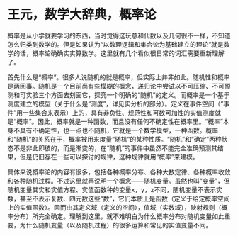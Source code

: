 # 王元，数学大辞典，概率论

概率是从小学就要学习的东西，当时觉得这玩意和代数以及几何很不一样，不知道怎么归类到数学的。但是如果认为“以数理逻辑和集合论为基础建立的理论”就是数学的话，概率论确确实实算数学。这里就有几个看似很日常的词汇需要重新理解了。

首先什么是“概率”。很多人说随机的就是概率，但实际上并非如此。随机性和概率是两回事。随机是一个目前尚有些模糊的概念，递归论中尝试以不可压缩、不可预测和可实验三个方面去刻画它，探究一个明确的“随机”的定义。而概率是一个基于测度建立的模型（关于什么是“测度”，详见实分析的部分）。定义在事件空间（“事件”用一些集合来表示）上的，具有非负性、规范性和可数可加性的实值测度就是“概率”。因此，概率就是一种函数，而且没有任何不确定性在概率里。“概率”本身不具有不确定性，也一点也不随机，它就是一个数学模型，一种函数。概率和“随机”的关系在于，概率被用来度量“随机”的某种性质。“随机”和“确定”两种状态不是非此即彼的，而是渐变的，在“随机”的事件中虽然不能完全准确预测其结果，但是仍旧存在一些可以探讨的规律，这种规律就用“概率”来建模。

具体来说概率论的内容有很多，包括各种概率分布、各种大数定律、各种概率收敛和各种随机过程。不过这里就再说明一个概念——随机变量。虽然也叫“变量”，但随机变量其实和实值方程、实值函数种的变量x，y，z不同，随机变量不表示实数，甚至不表示复数、四元数这些“数”，它们本质上是函数（定义于给定概率空间上的实值函数）。因而由其定义域（定义的空间），值域（实数域），映射规则（概率分布）所完全确定。理解到这里，就不难明白为什么概率分布对随机变量如此重要，为什么随机变量（以及随机过程）的很多运算和常见的实值变量不同。

